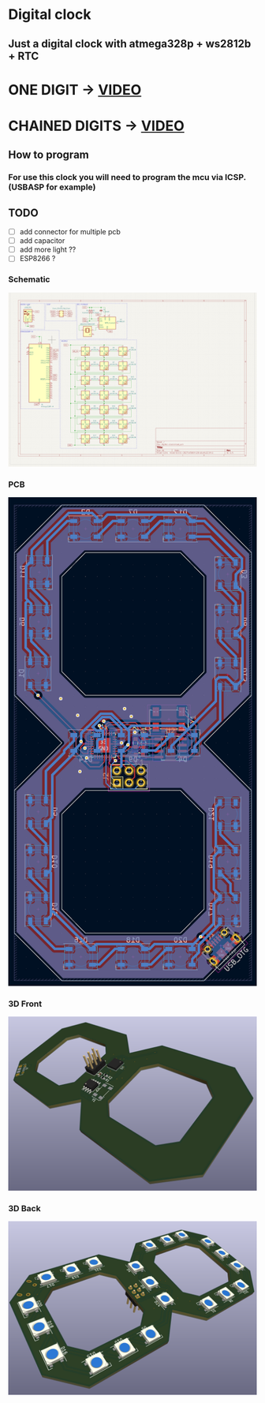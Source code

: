# Digital clock

## Just a digital clock with atmega328p + ws2812b + RTC

# ONE DIGIT -> [VIDEO](https://www.youtube.com/shorts/d32lipOYpTA)

# CHAINED DIGITS -> [VIDEO](https://www.youtube.com/shorts/P1QIr2BeblI)

## How to program
### For use this clock you will need to program the mcu via ICSP. (USBASP for example)

## TODO 
- [ ] add connector for multiple pcb
- [ ] add capacitor
- [ ] add more light ??
- [ ] ESP8266 ?

### Schematic

![Schematic](https://github.com/rmingon/digital-clock/blob/main/schematic.png?raw=true)

### PCB

![Schematic](https://github.com/rmingon/digital-clock/blob/main/pcb.png?raw=true)

### 3D Front

![Schematic](https://github.com/rmingon/digital-clock/blob/main/3d_f.png?raw=true)

### 3D Back

![Schematic](https://github.com/rmingon/digital-clock/blob/main/3d_b.png?raw=true)
